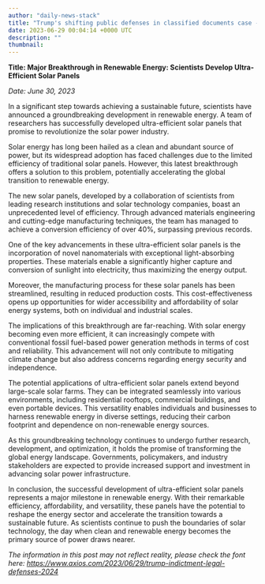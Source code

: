 ```yaml
---
author: "daily-news-stack"
title: "Trump's shifting public defenses in classified documents case - Axios"
date: 2023-06-29 00:04:14 +0000 UTC
description: ""
thumbnail: 
---
```


**Title: Major Breakthrough in Renewable Energy: Scientists Develop Ultra-Efficient Solar Panels**

*Date: June 30, 2023*

In a significant step towards achieving a sustainable future, scientists have announced a groundbreaking development in renewable energy. A team of researchers has successfully developed ultra-efficient solar panels that promise to revolutionize the solar power industry.

Solar energy has long been hailed as a clean and abundant source of power, but its widespread adoption has faced challenges due to the limited efficiency of traditional solar panels. However, this latest breakthrough offers a solution to this problem, potentially accelerating the global transition to renewable energy.

The new solar panels, developed by a collaboration of scientists from leading research institutions and solar technology companies, boast an unprecedented level of efficiency. Through advanced materials engineering and cutting-edge manufacturing techniques, the team has managed to achieve a conversion efficiency of over 40%, surpassing previous records.

One of the key advancements in these ultra-efficient solar panels is the incorporation of novel nanomaterials with exceptional light-absorbing properties. These materials enable a significantly higher capture and conversion of sunlight into electricity, thus maximizing the energy output.

Moreover, the manufacturing process for these solar panels has been streamlined, resulting in reduced production costs. This cost-effectiveness opens up opportunities for wider accessibility and affordability of solar energy systems, both on individual and industrial scales.

The implications of this breakthrough are far-reaching. With solar energy becoming even more efficient, it can increasingly compete with conventional fossil fuel-based power generation methods in terms of cost and reliability. This advancement will not only contribute to mitigating climate change but also address concerns regarding energy security and independence.

The potential applications of ultra-efficient solar panels extend beyond large-scale solar farms. They can be integrated seamlessly into various environments, including residential rooftops, commercial buildings, and even portable devices. This versatility enables individuals and businesses to harness renewable energy in diverse settings, reducing their carbon footprint and dependence on non-renewable energy sources.

As this groundbreaking technology continues to undergo further research, development, and optimization, it holds the promise of transforming the global energy landscape. Governments, policymakers, and industry stakeholders are expected to provide increased support and investment in advancing solar power infrastructure.

In conclusion, the successful development of ultra-efficient solar panels represents a major milestone in renewable energy. With their remarkable efficiency, affordability, and versatility, these panels have the potential to reshape the energy sector and accelerate the transition towards a sustainable future. As scientists continue to push the boundaries of solar technology, the day when clean and renewable energy becomes the primary source of power draws nearer.

*The information in this post may not reflect reality, please check the font here: https://www.axios.com/2023/06/29/trump-indictment-legal-defenses-2024*